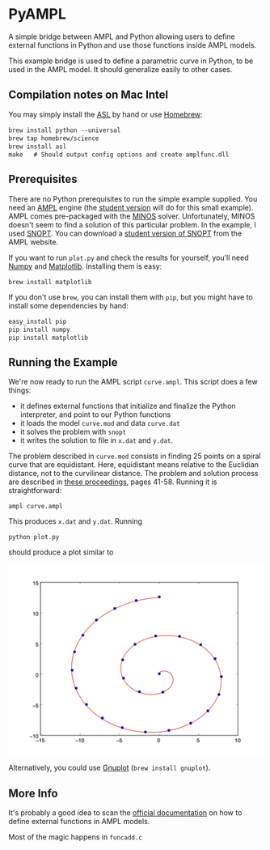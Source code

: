 # PyAMPL

A simple bridge between AMPL and Python allowing users to define external functions in Python and use those functions inside AMPL models.

This example bridge is used to define a parametric curve in Python, to be used in the AMPL model. It should generalize easily to other cases.


## Compilation notes on Mac Intel

You may simply install the [ASL](http://www.ampl.com/netlib/ampl/solvers.tgz) by hand or use [Homebrew](http://brew.sh):

    brew install python --universal
    brew tap homebrew/science
    brew install asl
    make   # Should output config options and create amplfunc.dll

## Prerequisites

There are no Python prerequisites to run the simple example supplied. You need an [AMPL](http://www.ampl.com) engine (the [student version](http://ampl.com/DOWNLOADS/details.html#Unix) will do for this small example). AMPL comes pre-packaged with the [MINOS](http://www.stanford.edu/group/SOL/minos.htm) solver. Unfortunately, MINOS doesn't seem to find a solution of this particular problem. In the example, I used [SNOPT](http://www.stanford.edu/group/SOL/snopt.htm). You can download a [student version of SNOPT](http://ampl.com/DOWNLOADS/details.html#SNOPT) from the AMPL website.

If you want to run `plot.py` and check the results for yourself, you'll need [Numpy](http://www.numpy.org/) and [Matplotlib](http://matplotlib.org/). Installing them is easy:

    brew install matplotlib

If you don't use `brew`, you can install them with `pip`, but you might have to install some dependencies by hand:

    easy_install pip
    pip install numpy
    pip install matplotlib

## Running the Example

We're now ready to run the AMPL script `curve.ampl`. This script does a few things:

* it defines external functions that initialize and finalize the Python interpreter, and point to our Python functions
* it loads the model `curve.mod` and data `curve.dat`
* it solves the problem with `snopt`
* it writes the solution to file in `x.dat` and `y.dat`.

The problem described in `curve.mod` consists in finding 25 points on a spiral curve that are equidistant. Here, equidistant means relative to the Euclidian distance, not to the curvilinear distance. The problem and solution process are described in [these proceedings](http://www.crm.umontreal.ca/probindustriels2011/pdf/cr2011.pdf), pages 41-58. Running it is straightforward:

    ampl curve.ampl

This produces `x.dat` and `y.dat`. Running

    python plot.py

should produce a plot similar to

![Spiral example](spiral.jpg)

Alternatively, you could use [Gnuplot](http://www.gnuplot.info/) (`brew install gnuplot`).

## More Info

It's probably a good idea to scan the [official documentation](http://netlib.org/ampl/solvers/funclink/) on how to define external functions in AMPL models.

Most of the magic happens in `funcadd.c`
